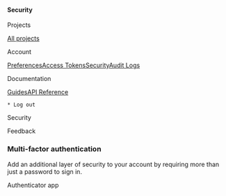 #### Security

Projects

[All projects](/dashboard/projects)

Account

[Preferences](/dashboard/account/me)[Access
Tokens](/dashboard/account/tokens)[Security](/dashboard/account/security)[Audit
Logs](/dashboard/account/audit)

Documentation

[Guides](https://supabase.com/docs)[API
Reference](https://supabase.com/docs/guides/api)

    * Log out

Security

Feedback

### Multi-factor authentication

Add an additional layer of security to your account by requiring more than
just a password to sign in.

Authenticator app

